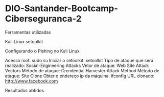 # DIO-Santander-Bootcamp-Ciberseguranca-2


Ferramentas utilizadas

Kali Linux
setoolkit


Configurando o Pishing no Kali Linux

Acesso root: sudo su
Iniciar o setoolkit: setoolkit
Tipo de ataque que será realizado: Social-Engineering Attacks
Vetor de ataque: Web Site Attack Vectors
Método de ataque: Crendential Harvester Attack Method
Método de ataque: Site Clone
Obter o endereço ip da máquina: ifconfig
URL clonado: http://www.facebook.com

Resultados obtidos 

